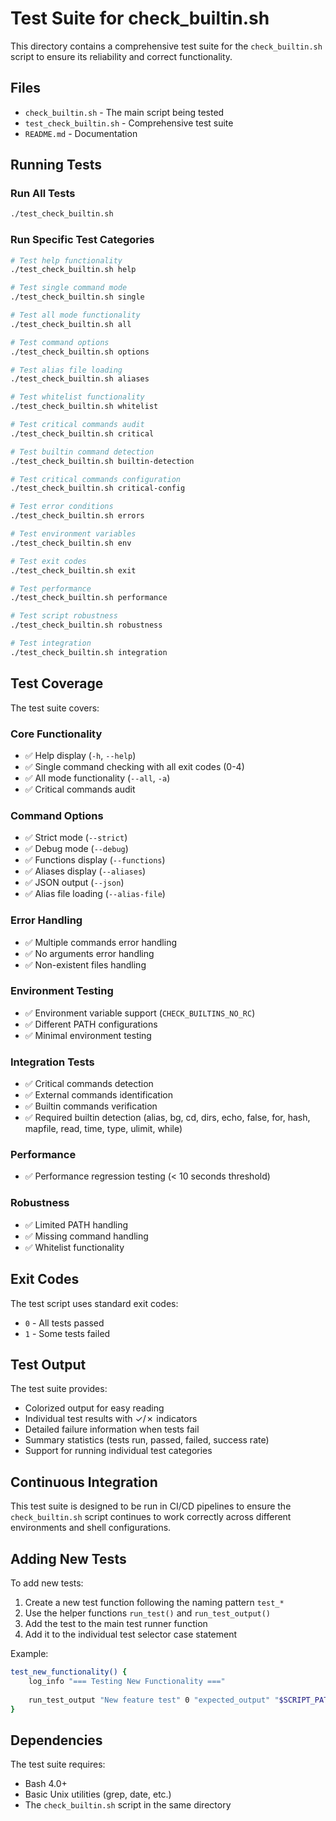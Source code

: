 # Test Suite for check_builtin.sh

This directory contains a comprehensive test suite for the `check_builtin.sh` script to ensure its reliability and correct functionality.

## Files

- `check_builtin.sh` - The main script being tested
- `test_check_builtin.sh` - Comprehensive test suite
- `README.md` - Documentation

## Running Tests

### Run All Tests
```bash
./test_check_builtin.sh
```

### Run Specific Test Categories
```bash
# Test help functionality
./test_check_builtin.sh help

# Test single command mode
./test_check_builtin.sh single

# Test all mode functionality
./test_check_builtin.sh all

# Test command options
./test_check_builtin.sh options

# Test alias file loading
./test_check_builtin.sh aliases

# Test whitelist functionality
./test_check_builtin.sh whitelist

# Test critical commands audit
./test_check_builtin.sh critical

# Test builtin command detection
./test_check_builtin.sh builtin-detection

# Test critical commands configuration
./test_check_builtin.sh critical-config

# Test error conditions
./test_check_builtin.sh errors

# Test environment variables
./test_check_builtin.sh env

# Test exit codes
./test_check_builtin.sh exit

# Test performance
./test_check_builtin.sh performance

# Test script robustness
./test_check_builtin.sh robustness

# Test integration
./test_check_builtin.sh integration
```

## Test Coverage

The test suite covers:

### Core Functionality
- ✅ Help display (`-h`, `--help`)
- ✅ Single command checking with all exit codes (0-4)
- ✅ All mode functionality (`--all`, `-a`)
- ✅ Critical commands audit

### Command Options
- ✅ Strict mode (`--strict`)
- ✅ Debug mode (`--debug`)
- ✅ Functions display (`--functions`)
- ✅ Aliases display (`--aliases`)
- ✅ JSON output (`--json`)
- ✅ Alias file loading (`--alias-file`)

### Error Handling
- ✅ Multiple commands error handling
- ✅ No arguments error handling
- ✅ Non-existent files handling

### Environment Testing
- ✅ Environment variable support (`CHECK_BUILTINS_NO_RC`)
- ✅ Different PATH configurations
- ✅ Minimal environment testing

### Integration Tests
- ✅ Critical commands detection
- ✅ External commands identification
- ✅ Builtin commands verification
- ✅ Required builtin detection (alias, bg, cd, dirs, echo, false, for, hash, mapfile, read, time, type, ulimit, while)

### Performance
- ✅ Performance regression testing (< 10 seconds threshold)

### Robustness
- ✅ Limited PATH handling
- ✅ Missing command handling
- ✅ Whitelist functionality

## Exit Codes

The test script uses standard exit codes:
- `0` - All tests passed
- `1` - Some tests failed

## Test Output

The test suite provides:
- Colorized output for easy reading
- Individual test results with ✓/✗ indicators
- Detailed failure information when tests fail
- Summary statistics (tests run, passed, failed, success rate)
- Support for running individual test categories

## Continuous Integration

This test suite is designed to be run in CI/CD pipelines to ensure the `check_builtin.sh` script continues to work correctly across different environments and shell configurations.

## Adding New Tests

To add new tests:

1. Create a new test function following the naming pattern `test_*`
2. Use the helper functions `run_test()` and `run_test_output()`
3. Add the test to the main test runner function
4. Add it to the individual test selector case statement

Example:
```bash
test_new_functionality() {
    log_info "=== Testing New Functionality ==="
    
    run_test_output "New feature test" 0 "expected_output" "$SCRIPT_PATH" --new-option
}
```

## Dependencies

The test suite requires:
- Bash 4.0+
- Basic Unix utilities (grep, date, etc.)
- The `check_builtin.sh` script in the same directory
